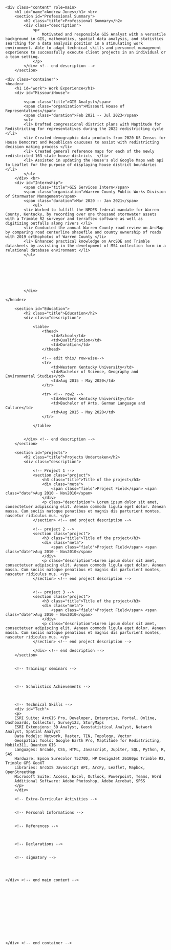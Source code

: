 <html lang="en-US">
<head>
	<meta charset="UTF-8">
	<title></title>
	
	
</head>
<body>
	
	<div class="content" role=main>
		<h1 id="name">Andrew Jones</h1> <br>
		<section id="Professional Summary">
			<h2 class="title">Professional Summary</h2>
			<div class="description">
				<p>
					Motivated and responsible GIS Analyst with a versatile background in GIS, mathematics, spatial data analysis, and statistics searching for a data analysis position in a stimulating work environment. Able to adapt technical skills and personnel management 						experience to successfully execute client projects in an individual or a team setting.
				</p>			
			</div> <!-- end description -->
		</section>
  
	<div class="container">
	<header>
  		<h1 id="work"> Work Experience</h1>
		<div id="MissouriHouse">
		
			<span class="title">GIS Analyst</span>
			<span class="organization">Missouri House of Representatives</span>
   			<span class="duration">Feb 2021 -- Jul 2023</span>
			<ul> 
			<li> Drafted congressional district plans with Maptitude for Redistricting for representatives during the 2022 redistricting cycle </li>
			<li> Created demographic data products from 2020 US Census for House Democrat and Republican caucuses to assist with redistricting decision making process </li>
			<li> Created general reference maps for each of the newly redistricted 163 state house districts  </li>
			<li> Assisted in updating the House's old Google Maps web api to Leaflet for the purpose of displaying house district boundaries </li>
   			</ul>
		</div> <br>
  		<div id="Internship">
			<span class="title">GIS Services Intern</span>
			<span class="organization">Warren County Public Works Division of Stormwater Management</span>
   			<span class="duration">Mar 2020 -- Jan 2021</span>
      			<ul> 
			<li> Worked to fulfill the NPDES federal mandate for Warren County, Kentucky, by recording over one thousand stormwater assets with a Trimble R2 surveyor and terraflex software as well as digitizing outfalls along rivers </li>
			<li> Conducted the annual Warren County road review on ArcMap by comparing road centerline shapefile and county ownership of roads with 2019 orthophotos of Warren County </li>
			<li> Enhanced practical knowledge on ArcSDE and Trimble datasheets by assisting in the development of MS4 collection form in a relational database environment </li>
   			</ul>
		
  
  		
    
    
    
    
    		</div>
		
	</header>
		
		<section id="Education">
			<h2 class="title">Education</h2>
			<div class="description">
				
				<table>
					<thead>
						<td>School</td>
						<td>Qualification</td>
						<td>Duration</td>
					</thead>
					
					<!-- edit this/ row-wise-->
					<tr>
						<td>Western Kentucky University</td>
						<td>Bachelor of Science, Geography and Environmental Studies</td>
						<td>Aug 2015 - May 2020</td>
					</tr>
					
					<tr> <!-- row2 -->
						<td>Western Kentucky University</td>
						<td>Bachelor of Arts, German Language and Culture</td>
						<td>Aug 2015 - May 2020</td>
					</tr>					
					
				</table>
			
			
			</div> <!-- end description -->
		</section>
			
		<section id="projects">
			<h2 class="title">Projects Undertaken</h2>
			<div class="description">
				
				<!-- Project 1 -->
				<section class="project">
					<h3 class="title">Title of the project</h3>
					<div class="meta">
						<span class="field">Project Field</span> <span class="date">Aug 2010 - Nov2010</span>
					</div>
					<p class="description"> Lorem ipsum dolor sit amet, consectetuer adipiscing elit. Aenean commodo ligula eget dolor. Aenean massa. Cum sociis natoque penatibus et magnis dis parturient montes, nascetur ridiculus mus. </p>
				</section> <!-- end project description -->
				
				<!-- project 2 -->
				<section class="project">
					<h3 class="title">Title of the project</h3>
					<div class="meta">
						<span class="field">Project Field</span> <span class="date">Aug 2010 - Nov2010</span>
					</div>
					<p class="description">Lorem ipsum dolor sit amet, consectetuer adipiscing elit. Aenean commodo ligula eget dolor. Aenean massa. Cum sociis natoque penatibus et magnis dis parturient montes, nascetur ridiculus mus. </p>
				</section> <!-- end project description -->


				<!-- project 3 -->
				<section class="project">
					<h3 class="title">Title of the project</h3>
					<div class="meta">
						<span class="field">Project Field</span> <span class="date">Aug 2010 - Nov2010</span>
					</div>
					<p class="description">Lorem ipsum dolor sit amet, consectetuer adipiscing elit. Aenean commodo ligula eget dolor. Aenean massa. Cum sociis natoque penatibus et magnis dis parturient montes, nascetur ridiculus mus. </p>
				</section> <!-- end project description -->				
				
				</div> <!-- end description -->
		</section>	
	

		<!-- Training/ seminars -->
		
		
		
		<!-- Scholistics Achievements -->
		
		
		
		<!-- Technical Skills -->
		<div id="Tech">
		<p>
		ESRI Suite: ArcGIS Pro, Developer, Enterprise, Portal, Online, Dashboards, Collector, Survey123, StoryMaps
		ESRI Extensions: 3D Analyst, Geostatistical Analyst, Network Analyst, Spatial Analyst
		Data Models: Network, Raster, TIN, Topology, Vector
		Geospatial Tools: Google Earth Pro, Maptitude for Redistricting, Mobile311, Quantum GIS
		Languages: Arcade, CSS, HTML, Javascript, Jupiter, SQL, Python, R, SAS
		Hardware: Epson Surecolor T5270D, HP DesignJet Z6100ps Trimble R2, Trimble GPS GeoXT
		Libraries: ArcGIS Javascript API, ArcPy, Leaflet, Mapbox, OpenStreetMap
		Microsoft Suite: Access, Excel, Outlook, Powerpoint, Teams, Word
		Additional Software: Adobe Photoshop, Adobe Acrobat, SPSS
  		</p>
  		</div>
		
		<!-- Extra-Curricular Activities -->
		
		
		<!-- Personal Informations -->
		
		
		<!-- References -->
		
		
		
		<!-- Declarations -->

	
		<!-- signatory -->
	
	
	
	
	</div> <!-- end main content -->
	
	
	
	
	
	
	
	
	
	
	
	
	
	</div> <!-- end container -->
	
</body>
</html>

